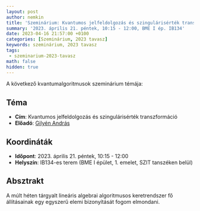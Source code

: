 ```yaml
---
layout: post
author: nemkin
title: 'Szeminárium: Kvantumos jelfeldolgozás és szingulárisérték transzformáció'
summary: '2023. április 21. péntek, 10:15 - 12:00, BME I ép. IB134'
date: 2023-04-16 21:57:00 +0100
categories: [Szeminárium, 2023 tavasz]
keywords: szeminárium, 2023 tavasz
tags:
 - szeminarium-2023-tavasz
math: false
hidden: true
---
```


A következő kvantumalgoritmusok szeminárium témája:

## Téma

- **Cím**: Kvantumos jelfeldolgozás és szingulárisérték transzformáció
- **Előadó**: [Gilyén András](https://gilyen.hu/)

## Koordináták

- **Időpont**: 2023. április 21. péntek, 10:15 - 12:00
- **Helyszín**: IB134-es terem (BME I épület, 1. emelet, SZIT tanszéken belül)

## Absztrakt

A múlt héten tárgyalt lineáris algebrai algoritmusos keretrendszer fő állításainak egy egyszerű elemi bizonyítását fogom elmondani.
